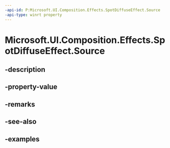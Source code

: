 ```yaml
---
-api-id: P:Microsoft.UI.Composition.Effects.SpotDiffuseEffect.Source
-api-type: winrt property
---
```


# Microsoft.UI.Composition.Effects.SpotDiffuseEffect.Source

<!--
public Windows.Graphics.Effects.IGraphicsEffectSource Source { get; set; }
-->


## -description

## -property-value

## -remarks

## -see-also

## -examples


